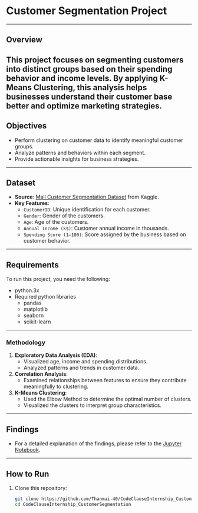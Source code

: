 # Customer Segmentation Project
---
## Overview
This project focuses on segmenting customers into distinct groups based on their spending behavior and income levels. By applying **K-Means Clustering**, this analysis helps businesses understand their customer base better and optimize marketing strategies.
---
## Objectives
- Perform clustering on customer data to identify meaningful customer groups.
- Analyze patterns and behaviors within each segment.
- Provide actionable insights for business strategies.
---
## Dataset
- **Source**: [Mall Customer Segmentation Dataset](https://www.kaggle.com/datasets/vjchoudhary7/customer-segmentation-tutorial-in-python) from Kaggle.
- **Key Features**:
  - `CustomerID`: Unique identification for each customer.
  - `Gender`: Gender of the customers.
  - `Age`: Age of the customers.
  - `Annual Income (k$)`: Customer annual income in thousands.
  - `Spending Score (1–100)`: Score assigned by the business based on customer behavior.
---
## Requirements
To run this project, you need the following:
- python.3x
- Required python libraries
  - pandas
  - matplotlib
  - seaborn
  - scikit-learn
---
### Methodology
1. **Exploratory Data Analysis (EDA)**:
   - Visualized age, income and spending distributions.
   - Analyzed patterns and trends in customer data.
2. **Correlation Analysis**:
   - Examined relationships between features to ensure they contribute meaningfully to clustering.
3. **K-Means Clustering**:
   - Used the Elbow Method to determine the optimal number of clusters.
   - Visualized the clusters to interpret group characteristics.
---
## Findings
- For a detailed explanation of the findings, please refer to the [Jupyter Notebook](https://github.com/Thanmai-40/CodeClauseInternship_CustomerSegmentation/blob/master/Customer_Segmentation.ipynb).
---
## How to Run
1. Clone this repository:
   ```bash
   git clone https://github.com/Thanmai-40/CodeClauseInternship_CustomerSegmentation.git
   cd CodeClauseInternship_CustomerSegmentation

